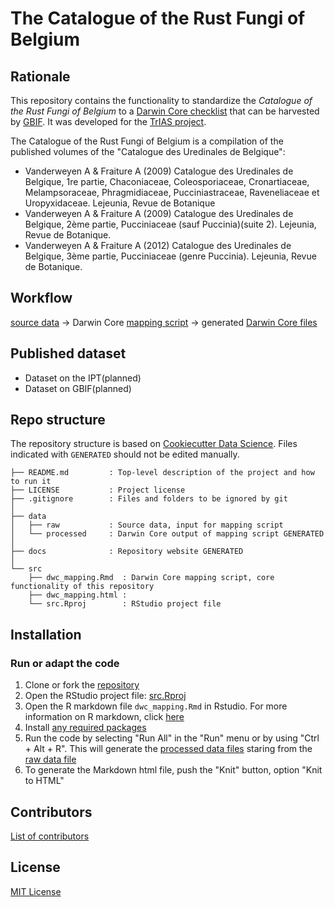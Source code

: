 # The Catalogue of the Rust Fungi of Belgium


## Rationale

This repository contains the functionality to standardize the _Catalogue of the Rust Fungi of Belgium_ to a [Darwin Core checklist](https://www.gbif.org/dataset-classes) that can be harvested by [GBIF](http://www.gbif.org). It was developed for the [TrIAS project](http://trias-project.be).

The Catalogue of the Rust Fungi of Belgium is a compilation of the published volumes of the "Catalogue des Uredinales de Belgique":

* Vanderweyen A & Fraiture A (2009) Catalogue des Uredinales de Belgique, 1re partie, Chaconiaceae, Coleosporiaceae, Cronartiaceae, Melampsoraceae, Phragmidiaceae, Pucciniastraceae, Raveneliaceae et Uropyxidaceae. Lejeunia, Revue de Botanique
* Vanderweyen A & Fraiture A (2009) Catalogue des Uredinales de Belgique, 2ème partie, Pucciniaceae (sauf Puccinia)(suite 2). Lejeunia, Revue de Botanique.
* Vanderweyen A & Fraiture A (2012) Catalogue des Uredinales de Belgique, 3ème partie, Pucciniaceae (genre Puccinia). Lejeunia, Revue de Botanique.

## Workflow

[source data](https://github.com/trias-project/uredinales-belgium-checklist/blob/master/data/raw) → Darwin Core [mapping script](http://trias-project.github.io/uredinales-belgium-checklist/dwc_mapping.html) → generated [Darwin Core files](https://github.com/trias-project/uredinales-belgium-checklist/blob/master/data/processed)


## Published dataset

* Dataset on the IPT(planned)
* Dataset on GBIF(planned)

## Repo structure

The repository structure is based on [Cookiecutter Data Science](http://drivendata.github.io/cookiecutter-data-science/). Files indicated with `GENERATED` should not be edited manually.

```
├── README.md         : Top-level description of the project and how to run it
├── LICENSE           : Project license
├── .gitignore        : Files and folders to be ignored by git
│
├── data
│   ├── raw           : Source data, input for mapping script
│   └── processed     : Darwin Core output of mapping script GENERATED
│
├── docs              : Repository website GENERATED
│
└── src
    ├── dwc_mapping.Rmd  : Darwin Core mapping script, core functionality of this repository
    ├── dwc_mapping.html :  
    └── src.Rproj        : RStudio project file
```

## Installation

### Run or adapt the code

1. Clone or fork the [repository](https://github.com/trias-project/uredinales-belgium-checklist)
2. Open the RStudio project file: [src.Rproj](src/src.Rproj)
3. Open the R markdown file `dwc_mapping.Rmd` in Rstudio. For more information on R markdown, click [here](https://rmarkdown.rstudio.com/)
4. Install [any required packages](src/dwc_mapping.Rmd#setup)
5. Run the code by selecting "Run All" in the "Run" menu or by using "Ctrl + Alt + R". This will generate the [processed data files](data/processed) staring from the [raw data file](data/raw)
6. To generate the Markdown html file, push the "Knit" button, option "Knit to HTML"

## Contributors

[List of contributors](https://github.com/trias-project/uredinales-belgium-checklist/contributors)

## License

[MIT License](LICENSE)
